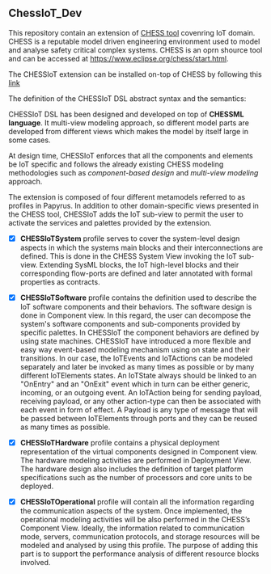 ## ChessIoT_Dev

This repository contain an extension of [CHESS tool](https://www.eclipse.org/chess/start.html) covenring IoT domain. 
CHESS is a reputable model driven engineering environment used to model and analyse safety critical complex systems.
CHESS is an oprn shource tool and can be accessed at https://www.eclipse.org/chess/start.html. 

The CHESSIoT extension can be installed on-top of CHESS by following this [link](https://github.com/feliIhirwe/CHESSIoT-features)

The definition of the CHESSIoT DSL abstract syntax and the semantics:

CHESSIoT DSL has been designed and developed on top of **CHESSML language**. 
It multi-view modeling approach, so different model parts are developed from different views which makes the model by itself large in some cases. 

At design time, CHESSIoT enforces that all the components and elements be IoT specific and follows the already existing CHESS modeling methodologies such as _component-based design_ and _multi-view modeling_ approach. 

The extension is composed of four different metamodels referred to as profiles in Papyrus. 
In addition to other domain-specific views presented in the CHESS tool, CHESSIoT adds the IoT sub-view to permit the user to activate the services and palettes provided by the extension. 

- [x] **CHESSIoTSystem** profile serves to cover the system-level design aspects in which the systems main blocks and their interconnections are defined. This is done in the CHESS System View invoking the IoT sub-view. Extending SysML blocks, the IoT high-level blocks and their corresponding flow-ports are defined and later annotated with formal properties as contracts. 

- [x] **CHESSIoTSoftware** profile contains the definition used to describe the IoT software components and their behaviors. The software design is done in Component view. In this regard, the user can decompose the system's software components and sub-components provided by specific palettes. In CHESSIoT the component behaviors are defined by using state machines. CHESSIoT have introduced a more flexible and easy way event-based modeling mechanism using on state and their transitions. In our case, the IoTEvents and IoTActions can be modeled separately and later be invoked as many times as possible or by many different IoTElements states.  An IoTState always should be linked to an "OnEntry" and an "OnExit" event which in turn can be either generic, incoming, or an outgoing event. An IoTAction being for sending payload, receiving payload, or any other action-type can then be associated with each event in form of effect. A Payload is any type of message that will be passed between IoTElements through ports and they can be reused as many times as possible. 


- [x] **CHESSIoTHardware** profile contains a physical deployment representation of the virtual components designed in Component view. The hardware modeling activities are performed in Deployment View. The hardware design also includes the definition of target platform specifications such as the number of processors and core units to be deployed.

- [x] **CHESSIoTOperational** profile will contain all the information regarding the communication aspects of the system. Once implemented, the operational modeling activities will be also performed in the CHESS’s Component View. Ideally, the information related to communication mode, servers, communication protocols, and storage resources will be modeled and analysed by using this profile. The purpose of adding this part is to support the performance analysis of different resource blocks involved.
